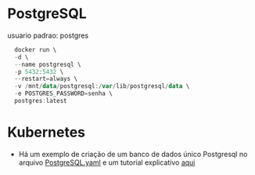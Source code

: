 # PostgreSQL
usuario padrao: postgres

```powershell 
  docker run \
  -d \
  --name postgresql \
  -p 5432:5432 \
  --restart=always \
  -v /mnt/data/postgresql:/var/lib/postgresql/data \
  -e POSTGRES_PASSWORD=senha \
  postgres:latest 
```

# Kubernetes

* Há um exemplo de criação de um banco de dados único Postgresql no arquivo [PostgreSQL.yaml](PostgreSQL.yaml) e um tutorial explicativo [aqui](https://severalnines.com/database-blog/using-kubernetes-deploy-postgresql)

  